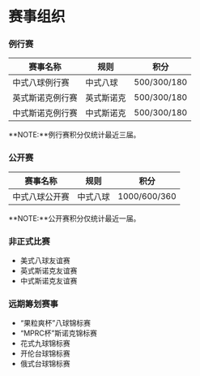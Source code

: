 # 赛事组织

### 例行赛

| 赛事名称         | 规则       | 积分        |
| --------------- | --------- | ----------- |
| 中式八球例行赛   | 中式八球   | 500/300/180 |
| 英式斯诺克例行赛 | 英式斯诺克 | 500/300/180 |
| 中式斯诺克例行赛 | 中式斯诺克 | 500/300/180 |

**NOTE:**例行赛积分仅统计最近三届。

### 公开赛

| 赛事名称         | 规则       | 积分     |
| --------------- | ---------- | ------------ |
| 中式八球公开赛   | 中式八球   | 1000/600/360 |

**NOTE:**公开赛积分仅统计最近一届。

### 非正式比赛

- 美式八球友谊赛
- 英式斯诺克友谊赛
- 中式斯诺克友谊赛

### 远期筹划赛事

- “果粒爽杯”八球锦标赛
- “MPRC杯”斯诺克锦标赛
- 花式九球锦标赛
- 开伦台球锦标赛
- 俄式台球锦标赛
